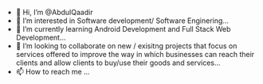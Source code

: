- 👋 Hi, I’m @AbdulQaadir
- 👀 I’m interested in Software development/ Software Enginering...
- 🌱 I’m currently learning Android Development and Full Stack Web Development...
- 💞️ I’m looking to collaborate on new / exisitng projects that focus on services offered to improve the way in which businesses can reach their clients and allow clients to buy/use their goods and services...
- 📫 How to reach me ...

<!---
AbdulQaadir/AbdulQaadir is a ✨ special ✨ repository because its `README.md` (this file) appears on your GitHub profile.
You can click the Preview link to take a look at your changes.
--->
